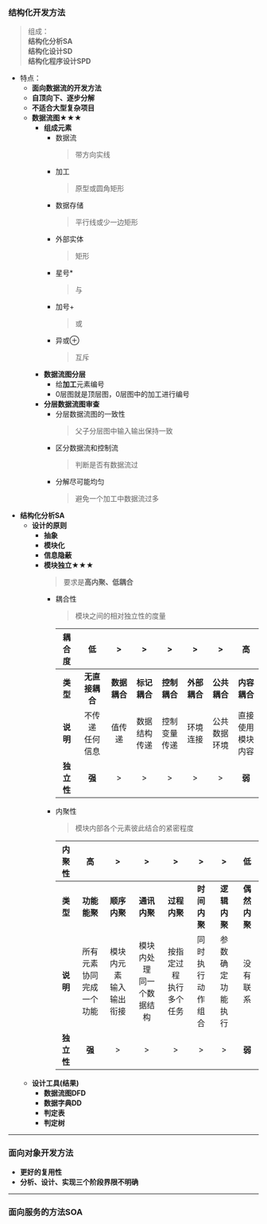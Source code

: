 
### 结构化开发方法
  > 组成：<br>**结构化分析SA**<br>**结构化设计SD**<br>**结构化程序设计SPD**
  + 特点：
    + **面向数据流的开发方法**
    + **自顶向下、逐步分解**
    + **不适合大型复杂项目**
    + **数据流图★★★**
      + **组成元素**
        + 数据流
          > 带方向实线
        + 加工
          > 原型或圆角矩形
        + 数据存储
          > 平行线或少一边矩形
        + 外部实体
          > 矩形
        + 星号*
          > 与
        + 加号+
          > 或
        + 异或⊕
          > 互斥
      + **数据流图分层**
        + 给**加工**元素编号
        + 0层图就是顶层图，0层图中的加工进行编号
      + **分层数据流图审查**
        + 分层数据流图的一致性
          > 父子分层图中输入输出保持一致
        + 区分数据流和控制流
          > 判断是否有数据流过
        + 分解尽可能均匀
          > 避免一个加工中数据流过多
  + **结构化分析SA**
    + **设计的原则**
      + **抽象**
      + **模块化**
      + **信息隐蔽**
      + **模块独立★★★**
        > 要求是**高内聚、低耦合**
        + 耦合性
          > 模块之间的相对独立性的度量

          |耦合度|低|>|>|>|>|>|高|
          |:--:|:--:|:--:|:--:|:--:|:--:|:--:|:--:|
          |**类型**|**无直接耦合**|**数据耦合**|**标记耦合**|**控制耦合**|**外部耦合**|**公共耦合**|**内容耦合**|
          |**说明**|不传递<br>任何信息|值传递|数据结构<br>传递|控制变量<br>传递|环境连接|公共数据<br>环境|直接使用<br>模块内容|
          |**独立性**|**强**|>|>|>|>|>|**弱**|
        + 内聚性
          > 模块内部各个元素彼此结合的紧密程度

          |内聚性|高|>|>|>|>|>|低|
          |:--:|:--:|:--:|:--:|:--:|:--:|:--:|:--:|
          |**类型**|**功能能聚**|**顺序内聚**|**通讯内聚**|**过程内聚**|**时间内聚**|**逻辑内聚**|**偶然内聚**|
          |**说明**|所有元素协同<br>完成一个功能|模块内元素<br>输入输出衔接|模块内处理<br>同一个数据结构|按指定过程<br>执行多个任务|同时执行<br>动作组合|参数确定<br>功能执行|没有联系|
          |**独立性**|**强**|>|>|>|>|>|**弱**|   
    + **设计工具(结果)**
      + **数据流图DFD**
      + **数据字典DD**
      + **判定表**
      + **判定树**
---
### 面向对象开发方法
  + **更好的复用性**
  + **分析、设计、实现三个阶段界限不明确**
---
### 面向服务的方法SOA
